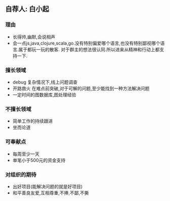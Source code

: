 ## 自荐人:  白小起
### 理由

  - 长得帅,幽默,会说相声
  - 会一点js,java,clojure,scala,go.没有特别偏爱哪个语言,也没有特别鄙视哪个语言.属于都玩一玩的散客.
    对于群主的想法很认同.所以进来从精神和行动上都支持一下.
    

### 擅长领域

  - debug 复杂情况下,线上问题调查
  - 开路救火  在难点前突破,对于可解的问题,至少能找到一种方法解决问题
  - 一定时间的图数据库,图处理经验
  
### 不擅长领域

  - 简单工作的持续跟进
  - 坐而论道
  
### 可奉献点
  - 每周至少一天
  - 单笔小于500元的资金支持
    

### 对组织的期待
  - 出好项目(能解决问题的就是好项目)
  - 和平善良友爱,互相尊重,不捧,不鄙,不撕

